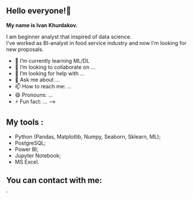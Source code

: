 ## Hello everyone!🙌

**My name is Ivan Khurdakov.** 

I am beginner analyst that inspired of data science.  
I've worked as BI-analyst in food service industry and now I'm looking for new proposals.

- 🌱 I’m currently learning ML/DL
- 👯 I’m looking to collaborate on ...
- 🤔 I’m looking for help with ...
- 💬 Ask me about ...
- 📫 How to reach me: ...
- 😄 Pronouns: ...
- ⚡ Fun fact: ...
-->
  
## My tools :
* Python (Pandas, Matplotlib, Numpy, Seaborn, Sklearn, ML);
* PostgreSQL;
* Power BI;
* Jupyter Notebook;
* MS Excel.
## You can contact with me:  

<a href="https://praktikum.yandex.ru/"><img width=3% src="https://stihi.ru/pics/2022/08/06/5126.jpg"></a><br><br>
<p align=center>
